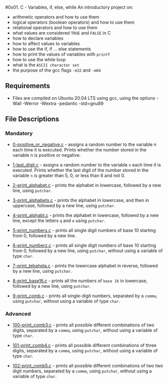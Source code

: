 #0x01. C - Variables, if, else, while
An introductory project on:

- arithmetic operators and how to use them
- logical operators (boolean operators) and how to use them
- relational operators and how to use them
- what values are considered `TRUE` and `FALSE` in C
- how to declare variables
- how to affect values to variables
- how to use the if, if ... else statements
- how to print the values of variables with `printf`
- how to use the while loop
- what is the `ASCII character set`
- the purpose of the gcc flags `-m32` and `-m64`
## Requirements
- Files are compiled on Ubuntu 20.04 LTS using gcc, using the options -Wall -Werror -Wextra -pedantic -std=gnu89
## File Descriptions
### Mandatory
- [0-positive_or_negative.c](https://github.com/Gbeminiyi2022/alx-low_level_programming/blob/main/0x01-variables_if_else_while/0-positive_or_negative.c) - assigns a random number to the variable n each time it is executed. Prints whether the number stored in the variable n is positive or negative.

- [1-last_digit.c](https://github.com/Gbeminiyi2022/alx-low_level_programming/blob/main/0x01-variables_if_else_while/1-last_digit.c) - assigns a random number to the variable `n` each time it is executed. Prints whether the last digit of the number stored in the variable `n` is greater than 5, 0, or less than 6 and not 0.

- [2-print_alphabet.c](https://github.com/Gbeminiyi2022/alx-low_level_programming/blob/main/0x01-variables_if_else_while/2-print_alphabet.c) - prints the alphabet in lowercase, followed by a new line, using `putchar`.

- [3-print_alphabets.c](https://github.com/Gbeminiyi2022/alx-low_level_programming/blob/main/0x01-variables_if_else_while/3-print_alphabets.c) - prints the alphabet in lowercase, and then in uppercase, followed by a new line, using `putchar`.

- [4-print_alphabt.c](https://github.com/Gbeminiyi2022/alx-low_level_programming/blob/main/0x01-variables_if_else_while/4-print_alphabt.c) - prints the alphabet in lowercase, followed by a new line, except the letters `q` and `e` using `putchar`.

- [5-print_numbers.c](https://github.com/Gbeminiyi2022/alx-low_level_programming/blob/main/0x01-variables_if_else_while/5-print_numbers.c) - prints all single digit numbers of base 10 starting from 0, followed by a new line.

- [6-print_numberz.c](https://github.com/Gbeminiyi2022/alx-low_level_programming/blob/main/0x01-variables_if_else_while/6-print_numberz.c) - prints all single digit numbers of base 10 starting from 0, followed by a new line, using `putchar`, without using a variable of type `char`.

- [7-print_tebahpla.c](https://github.com/Gbeminiyi2022/alx-low_level_programming/blob/main/0x01-variables_if_else_while/7-print_tebahpla.c) - prints the lowercase alphabet in reverse, followed by a new line, using `putchar`.

- [8-print_base16.c](https://github.com/Gbeminiyi2022/alx-low_level_programming/blob/main/0x01-variables_if_else_while/8-print_base16.c) - prints all the numbers of `base 16` in lowercase, followed by a new line, using `putchar`.

- [9-print_comb.c](https://github.com/Gbeminiyi2022/alx-low_level_programming/blob/main/0x01-variables_if_else_while/9-print_comb.c) - prints all single-digit numbers, separated by a `comma`, using `putchar`, without using a variable of type `char`.

### Advanced
- [100-print_comb3.c](https://github.com/Gbeminiyi2022/alx-low_level_programming/blob/main/0x01-variables_if_else_while/100-print_comb3.c) - prints all possible different combinations of two digits, separated by a `comma`, using `putchar`, without using a variable of type `char`.

- [101-print_comb4.c](https://github.com/Gbeminiyi2022/alx-low_level_programming/blob/main/0x01-variables_if_else_while/101-print_comb4.c) - prints all possible different combinations of three digits, separated by a `comma`, using `putchar`, without using a variable of type `char`.

- [102-print_comb5.c](https://github.com/Gbeminiyi2022/alx-low_level_programming/blob/main/0x01-variables_if_else_while/102-print_comb5.c) - prints all possible different combinations of two two digit numbers, separated by a `comma`, using `putchar`, without using a variable of type `char`.
